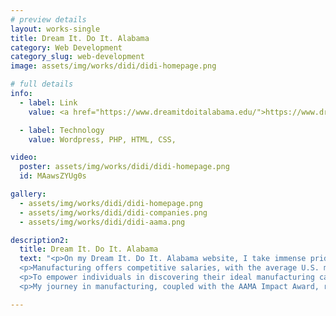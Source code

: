 ```yaml
---
# preview details
layout: works-single
title: Dream It. Do It. Alabama
category: Web Development
category_slug: web-development
image: assets/img/works/didi/didi-homepage.png

# full details
info:
  - label: Link
    value: <a href="https://www.dreamitdoitalabama.edu/">https://www.dreamitdoitalabama.edu/</a>

  - label: Technology
    value: Wordpress, PHP, HTML, CSS,

video:
  poster: assets/img/works/didi/didi-homepage.png
  id: MAawsZYUg0s

gallery:
  - assets/img/works/didi/didi-homepage.png
  - assets/img/works/didi/didi-companies.png
  - assets/img/works/didi/didi-aama.png

description2:
  title: Dream It. Do It. Alabama
  text: "<p>On my Dream It. Do It. Alabama website, I take immense pride in showcasing my contributions to the manufacturing industry, specifically my significant role in the Alabama Automotive Manufacturers Association (AAMA) scholarship program. Over the past five years, I have been instrumental in creating and continually reinventing the scholarship process, ensuring its adaptability to evolving educational needs and industry requirements. My dedication to this program led to me being honored with the AAMA Impact Award, recognizing my unwavering commitment to education and my pivotal role in developing the next generation of manufacturing professionals. This award underscores the effectiveness of the scholarship program and my dedication to closing the skills gap in this thriving sector.</p>
  <p>Manufacturing offers competitive salaries, with the average U.S. manufacturing worker earning $81,289 annually, according to NAM. In Alabama, industrial manufacturing and transportation account for 22% of the workforce, making a significant impact. Furthermore, manufacturing jobs contribute 11% to Alabama's GDP, emphasizing its vital role in the state's economy. It is noteworthy that 52% of U.S. employers are grappling with challenges in filling manufacturing positions, signifying the ever-increasing demand for a skilled workforce.</p>
  <p>To empower individuals in discovering their ideal manufacturing careers, I provide a personalized assessment, assisting them in identifying areas of interest within the manufacturing landscape. Additionally, I have been actively involved in selecting the individuals who receive these scholarships, ensuring that they are awarded to those most deserving and passionate about pursuing a career in manufacturing. This hands-on involvement not only nurtures the growth of the industry but also creates a pathway for students to achieve prosperous careers.</p>
  <p>My journey in manufacturing, coupled with the AAMA Impact Award, reflects my commitment to the industry's growth and the success of individuals I've been privileged to support and mentor.</p>"

---
```

